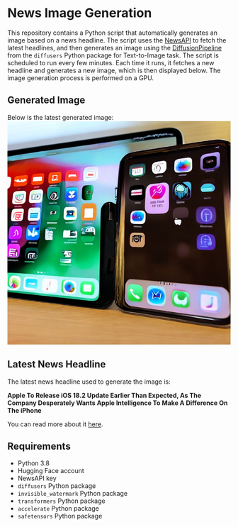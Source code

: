 # News Image Generation
This repository contains a Python script that automatically generates an image based on a news headline. The script uses the [NewsAPI](https://newsapi.org/) to fetch the latest headlines, and then generates an image using the [DiffusionPipeline](https://github.com/huggingface/diffusers) from the `diffusers` Python package for Text-to-Image task.
The script is scheduled to run every few minutes. Each time it runs, it fetches a new headline and generates a new image, which is then displayed below. The image generation process is performed on a GPU.

## Generated Image
Below is the latest generated image:
![Generated Image](image.png)

## Latest News Headline
The latest news headline used to generate the image is:

**Apple To Release iOS 18.2 Update Earlier Than Expected, As The Company Desperately Wants Apple Intelligence To Make A Difference On The iPhone**

You can read more about it [here](https://news.google.com/rss/articles/CBMifEFVX3lxTE05QnYtbkwwTEVGdnBvWVZaU2REUXo3R2w0MFlIYWNZY2VUWU9yd0dTYzVIU1RDRzM1ME5aV3NoMVZtTTByVUhhU21ZbmRTa3BGb09nUndfN3BWZ05rYno5RE5JbVRBeWdXbEhWSXU5N2dXZ0lIVF9zWnREYWTSAYIBQVVfeXFMTVgyRTFvVUtFWF82Z3dNYTVtXzRpUGwydjlJM2cxemUtVndzUEZabmtTeGtvRlJfSVc0OEFGN0lENExOZWJaTWFXYUVzLW5RYmdKdDJ5MGlXa0wwZ01lQkRBQVlTbWJMMGlIVDRHQWJpM3JQWnRhamZidjlybU5tdndXZw?oc=5).

## Requirements
- Python 3.8
- Hugging Face account
- NewsAPI key
- `diffusers` Python package
- `invisible_watermark` Python package
- `transformers` Python package
- `accelerate` Python package
- `safetensors` Python package
